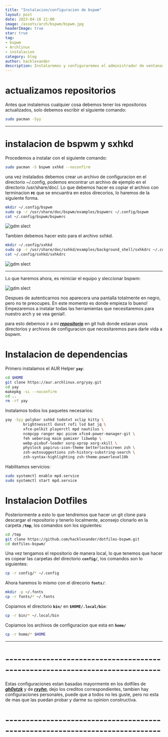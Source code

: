 ```yaml
---
title: "Instalacion/configuracion de bspwm"
layout: post
date: 2023-04-10 21:00
image: /assets/arch/bspwm/bspwm.jpg
headerImage: true
star: true
tag:
- bspwm
- Archlinux
- instalacion
category: blog
author: hacklexander
description: Instalaremos y configuraremos el administrador de ventanas llamado bspwm
---
```


# actualizamos repositorios

Antes que instalemos cualquier cosa debemos tener los repositorios actualizados, solo debemos escribir el siguiente comando:

```bash
sudo pacman -Syy
```
---
# instalacion de bspwm y sxhkd

Procedemos a instalar con el siguiente comando:

```bash
sudo pacman -S bspwm sxhkd --noconfirm
```

una vez instalados debemos crear un archivo de configuracion en el directorio ~/.config, podemos encontrar un archivo de ejemplo en el directorio /usr/share/doc/. Lo que debemos hacer es copiar el archivo con terminacion **rc** que se encuantra en estos direcorios, lo haremos de la siguiente forma.

```bash
mkdir ~/.config/bspwm
sudo cp -r /usr/share/doc/bspwm/examples/bspwmrc ~/.config/bspwm
cat ~/.config/bspwm/bspwmrc
```
![gdm slect]({{site.url}}/{{site.bspwm}}bspwmrc.png)

Tambien debemos hacer esto para el archivo sxhkd.

```bash
mkdir ~/.config/sxhkd
sudo cp -r /usr/share/doc/sxhkd/examples/background_shell/sxhkdrc ~/.config/sxhkd
cat ~/.config/sxhkd/sxhkdrc
```
![gdm slect]({{site.url}}/{{site.bspwm}}sxhkdrc.png)

--- 


Lo que haremos ahora, es reiniciar el equipo y sleccionar bspwm:

![gdm slect]({{site.url}}/{{site.bspwm}}gdm-index.png)

Despues de autenticarnos nos aparecera una pantalla totalmente en negro, pero no te preocupes. En este momento es donde empieza lo bueno!
Empezaremos a instalar todas las herramientas que necesitaremos para nuestro arch y se vea genial!.

para esto debemos ir a mi [***repositorio***](https://github.com/hacklexander/dotfiles-bspwm) en git hub donde estaran unos directorios y archivos de configuracion que necesitaremos para darle vida a bspwm.

# Instalacion de dependencias

Primero instalamos el AUR Helper  **`yay`**:

```bash
cd $HOME
git clone https://aur.archlinux.org/yay.git
cd yay
makepkg -si --noconfirm
cd ..
rm -rf yay
```


Instalamos todos los paquetes necesarios:

```bash
yay -Syy polybar sxhkd todotxt xclip kitty \
		brightnessctl dunst rofi lsd bat jq \
		xfce-polkit playerctl mpd nautilus \
		ncmpcpp ranger mpc picom xfce4-power-manager-git \
		feh ueberzug maim pamixer libwebp \
		webp-pixbuf-loader xorg-xprop xorg-xkill \
		physlock papirus-icon-theme betterlockscreen zsh \
		zsh-autosuggestions zsh-history-substring-search \
		zsh-syntax-highlighting zsh-theme-powerlevel10k
```

Habilitamos servicios:

```bash
sudo systemctl enable mpd.service
sudo systemctl start mpd.service
```
# Instalacion Dotfiles

Posteriormente a esto lo que tendremos que hacer un git clone para descargar el repositorio y tenerlo localmente, aconsejo clonarlo en la carpeta **`/tmp`**, los comandos son los siguientes:

```bash
cd /tmp
git clone https://github.com/hacklexander/dotfiles-bspwm.git
cd dotfiles-bspwm/
```

Una vez tengamos el repositorio de manera local, lo que tenemos que hacer es copear las carpetas del directorio **`config/`**, los comandos son lo siguientes:

```bash
cp -r config/* ~/.config
```

Ahora haremos lo mismo con el direcorio **`fonts/`**:

```bash
mkdir -p ~/.fonts
cp -r fonts/* ~/.fonts
```

Copiamos el directorio **`bin/`** en **`$HOME/.local/bin`**:

```bash
cp -r bin/* ~/.local/bin
```

Copiamos los archivos de configuracion que esta en **`home/`** 

```bash
cp -r home/* $HOME
```

---



# ----------------------------------------------------------------------------
Estas configuraciones estan basadas mayormente en los dotfiles de ***[gh0stzk](https://github.com/gh0stzk/dotfiles)*** y de ***[rxyhn](https://github.com/rxyhn/tokyo)***, dejo los creditos correspondientes, tambien hay configuraciones personales, puede que a todos no les guste, pero no esta de mas que las puedan probar y darme su opinion constructiva.
# ----------------------------------------------------------------------------
















